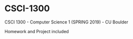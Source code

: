 # CSCI-1300
CSCI 1300 - Computer Science 1 (SPRING 2019) - CU Boulder

Homework and Project included
